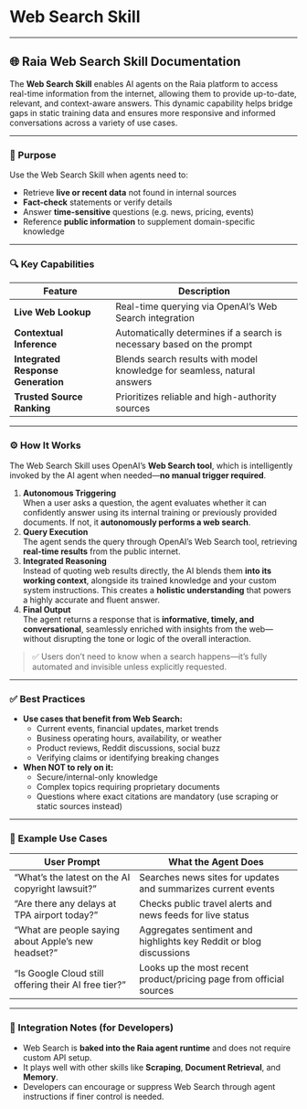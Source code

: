 # Web Search Skill



***

## 🌐 Raia Web Search Skill Documentation

The **Web Search Skill** enables AI agents on the Raia platform to access real-time information from the internet, allowing them to provide up-to-date, relevant, and context-aware answers. This dynamic capability helps bridge gaps in static training data and ensures more responsive and informed conversations across a variety of use cases.

***

### 🧠 Purpose

Use the Web Search Skill when agents need to:

* Retrieve **live or recent data** not found in internal sources
* **Fact-check** statements or verify details
* Answer **time-sensitive** questions (e.g. news, pricing, events)
* Reference **public information** to supplement domain-specific knowledge

***

### 🔍 Key Capabilities

| Feature                            | Description                                                              |
| ---------------------------------- | ------------------------------------------------------------------------ |
| **Live Web Lookup**                | Real-time querying via OpenAI’s Web Search integration                   |
| **Contextual Inference**           | Automatically determines if a search is necessary based on the prompt    |
| **Integrated Response Generation** | Blends search results with model knowledge for seamless, natural answers |
| **Trusted Source Ranking**         | Prioritizes reliable and high-authority sources                          |

***

### ⚙️ How It Works

The Web Search Skill uses OpenAI’s **Web Search tool**, which is intelligently invoked by the AI agent when needed—**no manual trigger required**.

1. **Autonomous Triggering**\
   When a user asks a question, the agent evaluates whether it can confidently answer using its internal training or previously provided documents. If not, it **autonomously performs a web search**.
2. **Query Execution**\
   The agent sends the query through OpenAI’s Web Search tool, retrieving **real-time results** from the public internet.
3. **Integrated Reasoning**\
   Instead of quoting web results directly, the AI blends them **into its working context**, alongside its trained knowledge and your custom system instructions. This creates a **holistic understanding** that powers a highly accurate and fluent answer.
4. **Final Output**\
   The agent returns a response that is **informative, timely, and conversational**, seamlessly enriched with insights from the web—without disrupting the tone or logic of the overall interaction.

> ✅ Users don’t need to know when a search happens—it’s fully automated and invisible unless explicitly requested.

***

### ✅ Best Practices

* **Use cases that benefit from Web Search:**
  * Current events, financial updates, market trends
  * Business operating hours, availability, or weather
  * Product reviews, Reddit discussions, social buzz
  * Verifying claims or identifying breaking changes
* **When NOT to rely on it:**
  * Secure/internal-only knowledge
  * Complex topics requiring proprietary documents
  * Questions where exact citations are mandatory (use scraping or static sources instead)

***

### 🧪 Example Use Cases

| User Prompt                                          | What the Agent Does                                                 |
| ---------------------------------------------------- | ------------------------------------------------------------------- |
| “What’s the latest on the AI copyright lawsuit?”     | Searches news sites for updates and summarizes current events       |
| “Are there any delays at TPA airport today?”         | Checks public travel alerts and news feeds for live status          |
| “What are people saying about Apple’s new headset?”  | Aggregates sentiment and highlights key Reddit or blog discussions  |
| “Is Google Cloud still offering their AI free tier?” | Looks up the most recent product/pricing page from official sources |

***

### 🧰 Integration Notes (for Developers)

* Web Search is **baked into the Raia agent runtime** and does not require custom API setup.
* It plays well with other skills like **Scraping**, **Document Retrieval**, and **Memory**.
* Developers can encourage or suppress Web Search through agent instructions if finer control is needed.
